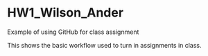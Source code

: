 # HW1_Wilson_Ander
Example of using GitHub for class assignment

This shows the basic workflow used to turn in assignments in class.

